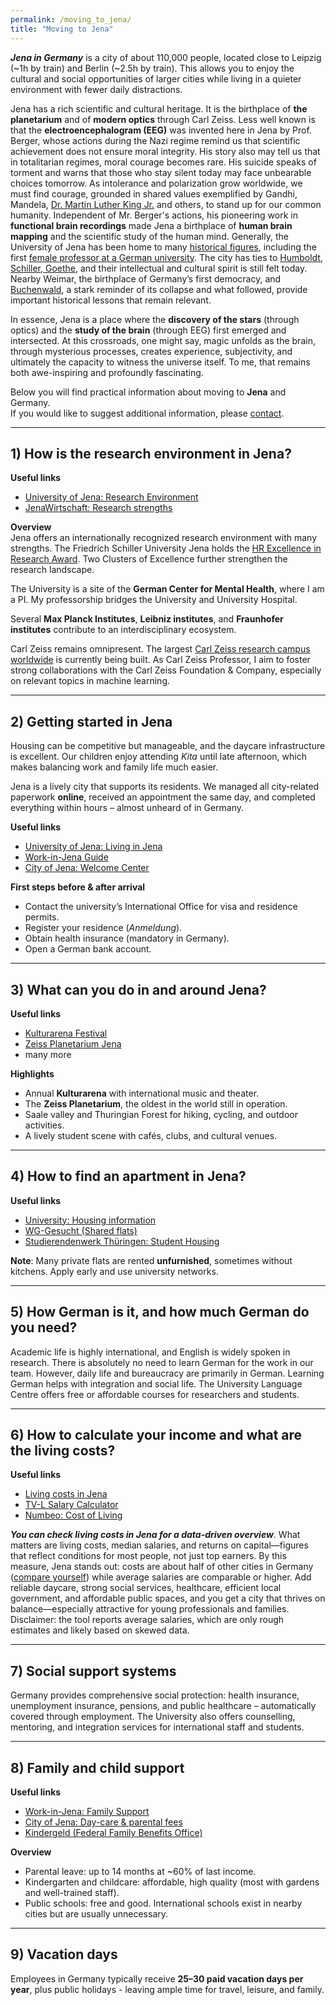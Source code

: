 ```yaml
---
permalink: /moving_to_jena/
title: "Moving to Jena"
---
```


***Jena in Germany*** is a city of about 110,000 people, located close to Leipzig (~1h by train) and Berlin (~2.5h by train). This allows you to enjoy the cultural and social opportunities of larger cities while living in a quieter environment with fewer daily distractions.  

Jena has a rich scientific and cultural heritage. It is the birthplace of **the planetarium** and of **modern optics** through Carl Zeiss. Less well known is that the **electroencephalogram (EEG)** was invented here in Jena by Prof. Berger, whose actions during the Nazi regime remind us that scientific achievement does not ensure moral integrity. His story also may tell us that in totalitarian regimes, moral courage becomes rare. His suicide speaks of torment and warns that those who stay silent today may face unbearable choices tomorrow. As intolerance and polarization grow worldwide, we must find courage, grounded in shared values exemplified by Gandhi, Mandela, [Dr. Martin Luther King Jr.](https://www.youtube.com/watch?v=vdE4wHX_5fI) and others, to stand up for our common humanity. Independent of Mr. Berger's actions, his pioneering work in **functional brain recordings** made Jena a birthplace of **human brain mapping** and the scientific study of the human mind. Generally, the University of Jena has been home to many [historical figures](https://www.uni-jena.de/en/109868/famous-university-teachers-and-students-from-the-history-of-the-university-of-jena-selection), including the first [female professor at a German university](https://www.uni-jena.de/en/213543/the-first-female-professor-at-a-german-university). The city has ties to [Humboldt, Schiller, Goethe](https://communities.springernature.com/posts/humboldt-s-living-legacy-in-jena-germany), and their intellectual and cultural spirit is still felt today. Nearby Weimar, the birthplace of Germany’s first democracy, and [Buchenwald](https://www.buchenwald.de/en/geschichte/chronologie/konzentrationslager), a stark reminder of its collapse and what followed, provide important historical lessons that remain relevant.  

In essence, Jena is a place where the **discovery of the stars** (through optics) and the **study of the brain** (through EEG) first emerged and intersected. At this crossroads, one might say, magic unfolds as the brain, through mysterious processes, creates experience, subjectivity, and ultimately the capacity to witness the universe itself. To me, that remains both awe-inspiring and profoundly fascinating.

Below you will find practical information about moving to **Jena** and Germany.  
If you would like to suggest additional information, please [contact](mailto:dr.thomas.wolfers@gmail.com).

---

## 1) How is the research environment in Jena?

**Useful links**  
- [University of Jena: Research Environment](https://www.jenaversum.de/jenaversum/research/?lang=en)  
- [JenaWirtschaft: Research strengths](https://www.jenawirtschaft.de/en/location/research/)

**Overview**  
Jena offers an internationally recognized research environment with many strengths. The Friedrich Schiller University Jena holds the [HR Excellence in Research Award](https://www.uni-jena.de/en/243628/hr-excellence-in-research-award). Two Clusters of Excellence further strengthen the research landscape.  

The University is a site of the **German Center for Mental Health**, where I am a PI. My professorship bridges the University and University Hospital.  

Several **Max Planck Institutes**, **Leibniz institutes**, and **Fraunhofer institutes** contribute to an interdisciplinary ecosystem.  

Carl Zeiss remains omnipresent. The largest [Carl Zeiss research campus worldwide](https://www.zeiss.de/corporate/ueber-zeiss/gegenwart/daten-fakten/zeiss-standorte/jena.html) is currently being built. As Carl Zeiss Professor, I aim to foster strong collaborations with the Carl Zeiss Foundation & Company, especially on relevant topics in machine learning.  

---

## 2) Getting started in Jena

Housing can be competitive but manageable, and the daycare infrastructure is excellent. Our children enjoy attending *Kita* until late afternoon, which makes balancing work and family life much easier.  

Jena is a lively city that supports its residents. We managed all city-related paperwork **online**, received an appointment the same day, and completed everything within hours – almost unheard of in Germany.  

**Useful links**  
- [University of Jena: Living in Jena](https://www.uni-jena.de/en/1965/living-in-jena) 
- [Work-in-Jena Guide](https://www.work-in-jena.de/en/living-in-jena/)  
- [City of Jena: Welcome Center](https://neu.jena.de/en/node/51) 

**First steps before & after arrival**  
- Contact the university’s International Office for visa and residence permits.
- Register your residence (*Anmeldung*).  
- Obtain health insurance (mandatory in Germany).  
- Open a German bank account.  

---

## 3) What can you do in and around Jena?

**Useful links**  
- [Kulturarena Festival](https://de.wikipedia.org/wiki/Kulturarena)  
- [Zeiss Planetarium Jena](https://planetarium-jena.de/)  
- many more

**Highlights**  
- Annual **Kulturarena** with international music and theater.  
- The **Zeiss Planetarium**, the oldest in the world still in operation.  
- Saale valley and Thuringian Forest for hiking, cycling, and outdoor activities.  
- A lively student scene with cafés, clubs, and cultural venues.  

---

## 4) How to find an apartment in Jena?

**Useful links**  
- [University: Housing information](https://www.uni-jena.de/en/59378/finding-an-accomodation-in-jena)  
- [WG-Gesucht (Shared flats)](https://www.wg-gesucht.de/en/)  
- [Studierendenwerk Thüringen: Student Housing](https://www.stw-thueringen.de/en/housing/)  

**Note**: Many private flats are rented **unfurnished**, sometimes without kitchens. Apply early and use university networks.  

---

## 5) How German is it, and how much German do you need?

Academic life is highly international, and English is widely spoken in research. There is absolutely no need to learn German for the work in our team. However, daily life and bureaucracy are primarily in German. Learning German helps with integration and social life. The University Language Centre offers free or affordable courses for researchers and students.  

---

## 6) How to calculate your income and what are the living costs? 

**Useful links**
- [Living costs in Jena](https://livingcost.org/cost)  
- [TV-L Salary Calculator](https://oeffentlicher-dienst.info/c/t/rechner/tv-l/west?id=tv-l-2025)  
- [Numbeo: Cost of Living](https://www.numbeo.com/cost-of-living)
  
***You can check living costs in Jena for a data-driven overview***. What matters are living costs, median salaries, and returns on capital—figures that reflect conditions for most people, not just top earners. By this measure, Jena stands out: costs are about half of other cities in Germany ([compare yourself](https://livingcost.org/cost)) while average salaries are comparable or higher. Add reliable daycare, strong social services, healthcare, efficient local government, and affordable public spaces, and you get a city that thrives on balance—especially attractive for young professionals and families. Disclaimer: the tool reports average salaries, which are only rough estimates and likely based on skewed data.

---

## 7) Social support systems

Germany provides comprehensive social protection: health insurance, unemployment insurance, pensions, and public healthcare – automatically covered through employment. The University also offers counselling, mentoring, and integration services for international staff and students.  

---

## 8) Family and child support

**Useful links**  
- [Work-in-Jena: Family Support](https://www.work-in-jena.de/en/living-in-jena/family/)  
- [City of Jena: Day-care & parental fees](https://service.jena.de/en/day-care-fees-and-parental-fee-calculation)  
- [Kindergeld (Federal Family Benefits Office)](https://www.arbeitsagentur.de/familie-und-kinder/kindergeld)  

**Overview**  
- Parental leave: up to 14 months at ~60% of last income.  
- Kindergarten and childcare: affordable, high quality (most with gardens and well-trained staff).  
- Public schools: free and good. International schools exist in nearby cities but are usually unnecessary.  

---

## 9) Vacation days

Employees in Germany typically receive **25–30 paid vacation days per year**, plus public holidays - leaving ample time for travel, leisure, and family.  
